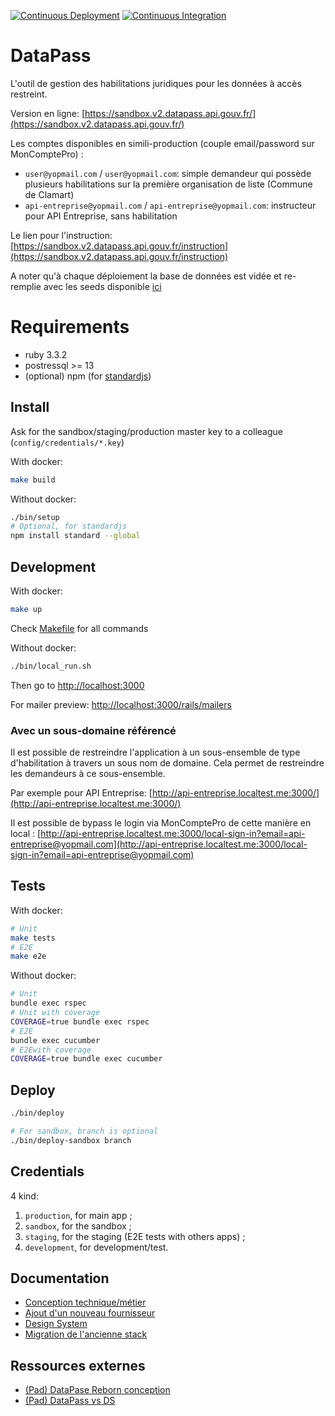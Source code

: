 [![Continuous Deployment](https://github.com/etalab/data_pass/actions/workflows/continuous-deployment.yaml/badge.svg)](https://github.com/etalab/data_pass/actions/workflows/continuous-deployment.yaml)
[![Continuous Integration](https://github.com/etalab/data_pass/actions/workflows/test.yaml/badge.svg)](https://github.com/etalab/data_pass/actions/workflows/test.yaml)

# DataPass

L'outil de gestion des habilitations juridiques pour les données à accès restreint.

Version en ligne:
[https://sandbox.v2.datapass.api.gouv.fr/](https://sandbox.v2.datapass.api.gouv.fr/)

Les comptes disponibles en simili-production (couple email/password sur
MonComptePro) :

* `user@yopmail.com` / `user@yopmail.com`: simple demandeur qui possède
    plusieurs habilitations sur
    la première organisation de liste (Commune de Clamart)
* `api-entreprise@yopmail.com` / `api-entreprise@yopmail.com`: instructeur pour
    API Entreprise, sans habilitation

Le lien pour l'instruction: [https://sandbox.v2.datapass.api.gouv.fr/instruction](https://sandbox.v2.datapass.api.gouv.fr/instruction)

A noter qu'à chaque déploiement la base de données est vidée et re-remplie avec
les seeds disponible [ici](app/lib/seeds.rb)

# Requirements

* ruby 3.3.2
* postressql >= 13
* (optional) npm (for [standardjs](https://standardjs.com/))

## Install

Ask for the sandbox/staging/production master key to a colleague
(`config/credentials/*.key`)

With docker:

```sh
make build
```

Without docker:

```sh
./bin/setup
# Optional, for standardjs
npm install standard --global
```

## Development

With docker:

```sh
make up
```

Check [Makefile](Makefile) for all commands

Without docker:

```sh
./bin/local_run.sh
```

Then go to [http://localhost:3000](http://localhost:3000)

For mailer preview: [http://localhost:3000/rails/mailers](http://localhost:3000/rails/mailers)

### Avec un sous-domaine référencé

Il est possible de restreindre l'application à un sous-ensemble de type
d'habilitation à travers un sous nom de domaine. Cela permet de restreindre les
demandeurs à ce sous-ensemble.

Par exemple pour API Entreprise: [http://api-entreprise.localtest.me:3000/](http://api-entreprise.localtest.me:3000/)

Il est possible de bypass le login via MonComptePro de cette manière en local :
[http://api-entreprise.localtest.me:3000/local-sign-in?email=api-entreprise@yopmail.com](http://api-entreprise.localtest.me:3000/local-sign-in?email=api-entreprise@yopmail.com)

## Tests

With docker:

```sh
# Unit
make tests
# E2E
make e2e
```

Without docker:

```sh
# Unit
bundle exec rspec
# Unit with coverage
COVERAGE=true bundle exec rspec
# E2E
bundle exec cucumber
# E2Ewith coverage
COVERAGE=true bundle exec cucumber
```

## Deploy

```sh
./bin/deploy

# For sandbox, branch is optional
./bin/deploy-sandbox branch
```

## Credentials

4 kind:

1. `production`, for main app ;
2. `sandbox`, for the sandbox ;
3. `staging`, for the staging (E2E tests with others apps) ;
4. `development`, for development/test.

## Documentation

* [Conception technique/métier](./docs/conception.md)
* [Ajout d'un nouveau fournisseur](./docs/new_provider.md)
* [Design System](./docs/design.md)
* [Migration de l'ancienne stack](./app/migration/)

## Ressources externes

* [(Pad) DataPase Reborn conception](https://pad.incubateur.net/laoh-IYETHyUfzUvK7Mjmw?both)
* [(Pad) DataPass vs DS](https://pad.incubateur.net/KXZUoUBiQhqs6WwPUWGWLA?both)
